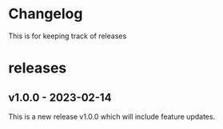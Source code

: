 # Changelog

This is for keeping track of releases

# releases

## v1.0.0 - 2023-02-14

This is a new release v1.0.0 which will include feature updates.


